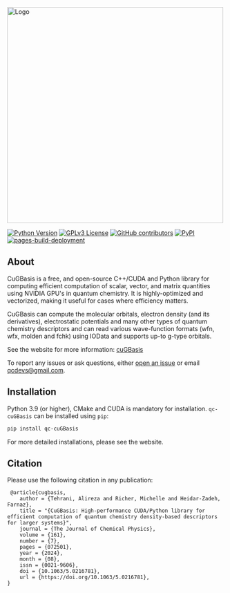 
<div style="text-align:left">
  <!-- <h1 style="margin-right: 20px;">The cuGBasis Library</h1> -->
  <img src="https://github.com/theochem/cugbasis/blob/main/doc/cuGBasis_Logo.jpeg?raw=true" alt="Logo" width="500">
</div>

[![Python Version](https://img.shields.io/badge/python-3.9%2B-blue.svg)](https://docs.python.org/3/whatsnew/3.9.html)
[![GPLv3 License](https://img.shields.io/badge/License-GPL%20v3-yellow.svg)](https://opensource.org/licenses/)
[![GitHub contributors](https://img.shields.io/github/contributors/theochem/cugbasis.svg)](https://github.com/theochem/cugbasis/graphs/contributors)
[![PyPI](https://img.shields.io/pypi/v/qc-cuGBasis.svg)](https://pypi.python.org/pypi/qc-cuGBasis/)
[![pages-build-deployment](https://github.com/theochem/cuGBasis/actions/workflows/pages/pages-build-deployment/badge.svg)](https://github.com/theochem/cuGBasis/actions/workflows/pages/pages-build-deployment)

## About
CuGBasis is a free, and open-source C++/CUDA and Python library for computing efficient computation of scalar, vector, and matrix quantities
using NVIDIA GPU's in quantum chemistry. It is highly-optimized and vectorized, making it useful for cases
where efficiency matters. 

CuGBasis can compute the molecular orbitals, electron density (and its derivatives), electrostatic
potentials and many other types of quantum chemistry descriptors and  can read various wave-function formats (wfn, wfx, molden and fchk) using 
IOData and supports up-to g-type orbitals. 

See the website for more information: [cuGBasis](https://cugbasis.qcdevs.org)

To report any issues or ask questions, either [open an issue](
https://github.com/theochem/cuGBasis/issues/new) or email [qcdevs@gmail.com]().


## Installation

Python 3.9 (or higher), CMake and CUDA is mandatory for installation.
`qc-cuGBasis` can be installed using `pip`:

```bash
pip install qc-cuGBasis
```
For more detailed installations, please see the website.

## Citation
Please use the following citation in any publication:

```
 @article{cugbasis,
    author = {Tehrani, Alireza and Richer, Michelle and Heidar-Zadeh, Farnaz},
    title = "{CuGBasis: High-performance CUDA/Python library for efficient computation of quantum chemistry density-based descriptors for larger systems}",
    journal = {The Journal of Chemical Physics},
    volume = {161},
    number = {7},
    pages = {072501},
    year = {2024},
    month = {08},
    issn = {0021-9606},
    doi = {10.1063/5.0216781},
    url = {https://doi.org/10.1063/5.0216781},
}
```

